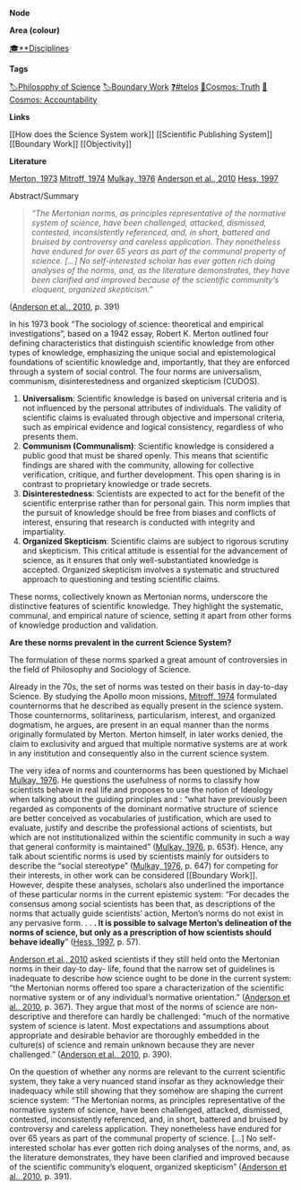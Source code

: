 **Node**

**Area (colour)**

[🎓**Disciplines](https://lean-sphynx-49b.notion.site/Disciplines-72ba770b397c4f34aed13a10d8d0cc3e?pvs=21)

**Tags**

[🏷️Philosophy of Science](https://lean-sphynx-49b.notion.site/Philosophy-of-Science-ae226cfb0404435bafba0d6608f69108?pvs=21) [🏷️Boundary Work](https://lean-sphynx-49b.notion.site/Boundary-Work-e1ff521fa37746e4a5bf2ef70d5fa303?pvs=21) [❓#telos](https://lean-sphynx-49b.notion.site/Telos-11587210186680608bc3ecc5d1ba5772?pvs=21) [🌌Cosmos: Truth](https://lean-sphynx-49b.notion.site/Cosmos-Truth-af34d1903e934f1b989baa138fdfecc6?pvs=21) [🌌Cosmos: Accountability](https://lean-sphynx-49b.notion.site/Cosmos-Accountability-d4c5602b14234f37b493f1133e177038?pvs=21)  
  
**Links**

[[How does the Science System work]] [[Scientific Publishing System]] [[Boundary Work]] [[Objectivity]]  
  
**Literature**

[Merton, 1973](https://lean-sphynx-49b.notion.site/Merton-1973-51e5d444bb244841b4497add89398479?pvs=21) [Mitroff, 1974](https://lean-sphynx-49b.notion.site/Mitroff-1974-16934a58fed749de8b054e55f5784840?pvs=21) [Mulkay, 1976](https://lean-sphynx-49b.notion.site/Mulkay-1976-c3966681d84f49a8859a804aeedf4cab?pvs=21) [Anderson et al., 2010](https://lean-sphynx-49b.notion.site/Anderson-et-al-2010-8f18deac2a5749f9a1c48227e2aa9664?pvs=21) [Hess, 1997](https://lean-sphynx-49b.notion.site/Hess-1997-ca35ecf3c7e94f4db53570d4113ae81e?pvs=21)

  
Abstract/Summary  

> _“The Mertonian norms, as principles representative of the normative system of science, have been challenged, attacked, dismissed, contested, inconsistently referenced, and, in short, battered and bruised by controversy and careless application. They nonetheless have endured for over 65 years as part of the communal property of science. […] No self-interested scholar has ever gotten rich doing analyses of the norms, and, as the literature demonstrates, they have been clarified and improved because of the scientific community’s eloquent, organized skepticism.”_

([Anderson et al., 2010](https://lean-sphynx-49b.notion.site/Anderson-et-al-2010-8f18deac2a5749f9a1c48227e2aa9664?pvs=21), p. 391)

In his 1973 book “The sociology of science: theoretical and empirical investigations”, based on a 1942 essay, Robert K. Merton outlined four defining characteristics that distinguish scientific knowledge from other types of knowledge, emphasizing the unique social and epistemological foundations of scientific knowledge and, importantly, that they are enforced through a system of social control. The four norms are universalism, communism, disinterestedness and organized skepticism (CUDOS).

1. **Universalism**: Scientific knowledge is based on universal criteria and is not influenced by the personal attributes of individuals. The validity of scientific claims is evaluated through objective and impersonal criteria, such as empirical evidence and logical consistency, regardless of who presents them.
2. **Communism (Communalism)**: Scientific knowledge is considered a public good that must be shared openly. This means that scientific findings are shared with the community, allowing for collective verification, critique, and further development. This open sharing is in contrast to proprietary knowledge or trade secrets.
3. **Disinterestedness**: Scientists are expected to act for the benefit of the scientific enterprise rather than for personal gain. This norm implies that the pursuit of knowledge should be free from biases and conflicts of interest, ensuring that research is conducted with integrity and impartiality.
4. **Organized Skepticism**: Scientific claims are subject to rigorous scrutiny and skepticism. This critical attitude is essential for the advancement of science, as it ensures that only well-substantiated knowledge is accepted. Organized skepticism involves a systematic and structured approach to questioning and testing scientific claims.

These norms, collectively known as Mertonian norms, underscore the distinctive features of scientific knowledge. They highlight the systematic, communal, and empirical nature of science, setting it apart from other forms of knowledge production and validation.

  

**Are these norms prevalent in the current Science System?**

The formulation of these norms sparked a great amount of controversies in the field of Philosophy and Sociology of Science.

Already in the 70s, the set of norms was tested on their basis in day-to-day Science. By studying the Apollo moon missions, [Mitroff, 1974](https://lean-sphynx-49b.notion.site/Mitroff-1974-16934a58fed749de8b054e55f5784840?pvs=21) formulated counternorms that he described as equally present in the science system. Those counternorms, solitariness, particularism, interest, and organized dogmatism, he argues, are present in an equal manner than the norms originally formulated by Merton. Merton himself, in later works denied, the claim to exclusivity and argued that multiple normative systems are at work in any institution and consequently also in the current science system.

The very idea of norms and counternorms has been questioned by Michael [Mulkay, 1976](https://lean-sphynx-49b.notion.site/Mulkay-1976-c3966681d84f49a8859a804aeedf4cab?pvs=21). He questions the usefulness of norms to classify how scientists behave in real life and proposes to use the notion of Ideology when talking about the guiding principles and : “what have previously been regarded as components of the dominant normative structure of science are better conceived as vocabularies of justification, which are used to evaluate, justify and describe the professional actions of scientists, but which are not institutionalized within the scientific community in such a way that general conformity is maintained” ([Mulkay, 1976](https://lean-sphynx-49b.notion.site/Mulkay-1976-c3966681d84f49a8859a804aeedf4cab?pvs=21), p. 653f). Hence, any talk about scientific norms is used by scientists mainly for outsiders to describe the “social stereotype” ([Mulkay, 1976](https://lean-sphynx-49b.notion.site/Mulkay-1976-c3966681d84f49a8859a804aeedf4cab?pvs=21), p. 647) for competing for their interests, in other work can be considered [[Boundary Work]]. However, despite these analyses, scholars also underlined the importance of these particular norms in the current epistemic system: “For decades the consensus among social scientists has been that, as descriptions of the norms that actually guide scientists’ action, Merton’s norms do not exist in any pervasive form. . . **. It is possible to salvage Merton’s delineation of the norms of science, but only as a prescription of how scientists should behave ideally**” ([Hess, 1997](https://lean-sphynx-49b.notion.site/Hess-1997-ca35ecf3c7e94f4db53570d4113ae81e?pvs=21), p. 57).

[Anderson et al., 2010](https://lean-sphynx-49b.notion.site/Anderson-et-al-2010-8f18deac2a5749f9a1c48227e2aa9664?pvs=21) asked scientists if they still held onto the Mertonian norms in their day-to day- life, found that the narrow set of guidelines is inadequate to describe how science ought to be done in the current system: “the Mertonian norms offered too spare a characterization of the scientific normative system or of any individual’s normative orientation.” ([Anderson et al., 2010](https://lean-sphynx-49b.notion.site/Anderson-et-al-2010-8f18deac2a5749f9a1c48227e2aa9664?pvs=21), p. 367). They argue that most of the norms of science are non-descriptive and therefore can hardly be challenged: “much of the normative system of science is latent. Most expectations and assumptions about appropriate and desirable behavior are thoroughly embedded in the culture(s) of science and remain unknown because they are never challenged.” ([Anderson et al., 2010](https://lean-sphynx-49b.notion.site/Anderson-et-al-2010-8f18deac2a5749f9a1c48227e2aa9664?pvs=21), p. 390).

On the question of whether any norms are relevant to the current scientific system, they take a very nuanced stand insofar as they acknowledge their inadequacy while still showing that they somehow are shaping the current science system: “The Mertonian norms, as principles representative of the normative system of science, have been challenged, attacked, dismissed, contested, inconsistently referenced, and, in short, battered and bruised by controversy and careless application. They nonetheless have endured for over 65 years as part of the communal property of science. […] No self-interested scholar has ever gotten rich doing analyses of the norms, and, as the literature demonstrates, they have been clarified and improved because of the scientific community’s eloquent, organized skepticism” ([Anderson et al., 2010](https://lean-sphynx-49b.notion.site/Anderson-et-al-2010-8f18deac2a5749f9a1c48227e2aa9664?pvs=21), p. 391).